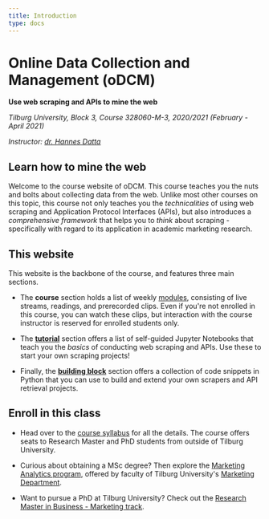 ```yaml
---
title: Introduction
type: docs
---
```


# Online Data Collection and Management (oDCM)

**Use web scraping and APIs to mine the web**

<!--, and database management-->

_Tilburg University, Block 3, Course 328060-M-3, 2020/2021 (February - April 2021)_

_Instructor: [dr. Hannes Datta](https://hannesdatta.com)_

## Learn how to mine the web

Welcome to the course website of oDCM. This course teaches you the nuts and bolts about collecting data from the web. Unlike most other courses on this topic, this course not only teaches you the *technicalities* of using web scraping and Application Protocol Interfaces (APIs), but also introduces a *comprehensive framework* that helps you to *think* about scraping - specifically with regard to its application in academic marketing research.

## This website

This website is the backbone of the course, and features three main sections.

- The __course__ section holds a list of weekly [modules](docs/course/modules), consisting of live streams, readings, and prerecorded clips. Even if you're not enrolled in this course, you can watch these clips, but interaction with the course instructor is reserved for enrolled students only.

- The [__tutorial__](docs/tutorials) section offers a list of self-guided Jupyter Notebooks that teach you the *basics* of conducting web scraping and APIs. Use these to start your own scraping projects!

- Finally, the [__building block__](docs/snippets) section offers a collection of code snippets in Python that you can use to build and extend your own scrapers and API retrieval projects.

## Enroll in this class

- Head over to the [course syllabus](docs/course/syllabus) for all the details. The course offers seats to Research Master and PhD students from outside of Tilburg University.

- Curious about obtaining a MSc degree? Then explore the [Marketing Analytics program](https://www.tilburguniversity.edu/education/masters-programmes/marketing-analytics), offered by faculty of Tilburg University's [Marketing Department](https://tilburguniversity.edu/marketing).

- Want to pursue a PhD at Tilburg University? Check out the [Research Master in Business - Marketing track](https://www.tilburguniversity.edu/education/masters-programmes/research-master-marketing).

<!--


# Some more content notes (to be integrated elsewhere)

## Possible activities

- Data collection pitch (group) / presentation
- Legal battle + anonymization outcome
- Building a prototype for either a web scraper or API
- Deployment as large project with the team
- Data sharing / auditing of data
- Real-time analytics (use database (learnt here), in combination with research method (e.g., regression), to create insights in realtime

session chair, presentations, pitches, discussions
-->


<!--
## Glossary search

Already know what you're looking for? Search the __Glossary__ here.



Comments Roy:
- voorkennis eigenlijk verplicht

QUESTIONS SUSAN:
- dprep eerst laten lopen, dan pas web scraping
- niveau toetsen met python; entry exam ("encore")
- voorgangstoets

- duidelijk maken dat het geen peer review is!


- no need to prep each and every "deep" level

SESSIONS
++++++++

1) open session + #1 website exploration

2) website pitches from teams + advice on what could be interesting research settings/questions, or how data could be linked to other sources

-- SELF STUDY: prototype scraping

3) #2 Prototype: proof of concept laten zien
+ LECTURE: deployment

-- SCRAPER #3 deployment, databases [...]

4) Feedback

5) SESSION: #4 Data sharing, documentation

6) Poster session w/ powerpoint/ "verhaal" maken

-->

